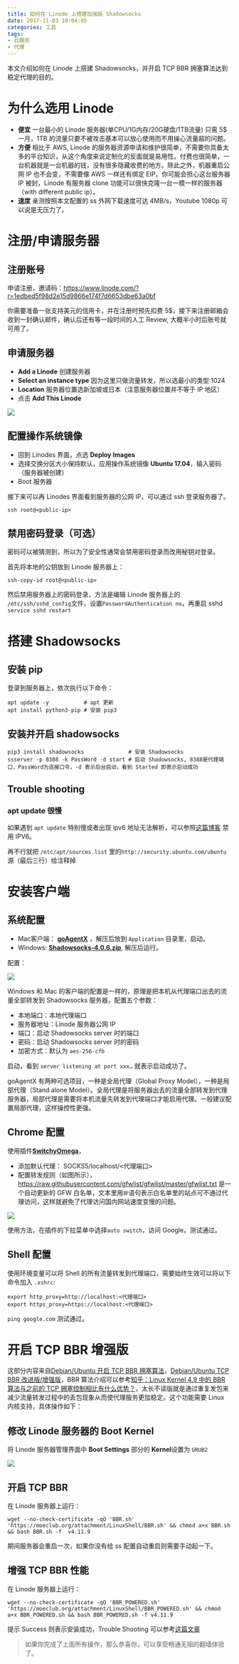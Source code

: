 ```yaml
---
title: 如何在 Linode 上搭建加强版 Shadowsocks 
date: 2017-11-03 10:04:05
categories: 工具
tags:
- 云服务
- 代理
---
```


 本文介绍如何在 Linode 上搭建 Shadowsocks，并开启 TCP BBR 拥塞算法达到稳定代理的目的。

# 为什么选用 Linode

- **便宜** 一台最小的 Linode 服务器(单CPU/1G内存/20G硬盘/1TB流量) 只需 5$ 一月，1TB 的流量只要不被攻击基本可以放心使用而不用操心流量超的问题。
- **方便** 相比于 AWS, Linode 的服务器资源申请和维护很简单，不需要你具备太多的平台知识，从这个角度来说定制化的反面就是易用性。付费也很简单，一台机器就是一台机器的钱，没有很多隐藏收费的地方。除此之外，机器重启公网 IP 也不会变，不需要像 AWS 一样还有绑定 EIP。你可能会担心这台服务器 IP 被封，Linode 有服务器 clone 功能可以很快克隆一台一模一样的服务器（with different public ip）。
- **速度** 亲测按照本文配置的 ss 外网下载速度可达 4MB/s，Youtube 1080p 可以说是无压力了。

# 注册/申请服务器

## 注册账号

申请注册，邀请码：<https://www.linode.com/?r=1edbed5f98d2e15d9866e174f7d6653dbe63a0bf>

你需要准备一张支持美元的信用卡，并在注册时预先扣费 5$，接下来注册邮箱会收到一封确认邮件，确认后还有等一段时间的人工 Review, 大概半小时后账号就可用了。

## 申请服务器

- **Add a Linode** 创建服务器
- **Select an instance type** 因为这里只做流量转发，所以选最小的类型:1024
- **Location** 服务器位置选新加坡或日本（注意服务器位置并不等于 IP 地区）
- 点击 **Add This Linode**

![](/images/linode_create_instance.jpg)

## 配置操作系统镜像

- 回到 Linodes 界面，点选 **Deploy Images**
- 选择交换分区大小保持默认，应用操作系统镜像 **Ubuntu 17.04**，输入密码（服务器被创建）
- Boot 服务器

接下来可以再 Linodes 界面看到服务器的公网 IP，可以通过 ssh 登录服务器了。

```
ssh root@<public-ip>
```

## 禁用密码登录（可选）

密码可以被猜测到，所以为了安全性通常会禁用密码登录而改用秘钥对登录。

首先将本地的公钥放到 Linode 服务器上：

```
ssh-copy-id root@<public-ip>
```

然后禁用服务器上的密码登录，方法是编辑 Linode 服务器上的 ```/etc/ssh/sshd_config```文件，设置```PasswordAuthentication no```，再重启 sshd ```service sshd restart```

# 搭建 Shadowsocks

## 安装 pip

登录到服务器上，依次执行以下命令：

```
apt update -y           # apt 更新
apt install python3-pip # 安装 pip3
```

## 安装并开启 shadowsocks

``` 
pip3 install shadowsocks              # 安装 Shadowsocks
ssserver -p 8388 -k PassWord -d start # 启动 Shadowsocks, 8388是代理端口，PassWord为连接口令，-d 表示后台启动，看到 Started 即表示启动成功
```

## Trouble shooting 

### apt update 很慢

如果遇到 ```apt update``` 特别慢或者出现 ipv6 地址无法解析，可以参照[这篇博客](http://www.wuce.org/disable-linode-ipv6-solve-google-error/) 禁用 IPV6。

再不行就把 ```/etc/apt/sources.list``` 里的```http://security.ubuntu.com/ubuntu```源（最后三行）给注释掉

# 安装客户端

## 系统配置

- Mac客户端： [**goAgentX**](/software/GoAgentX.zip) ，解压后放到 ```Application``` 目录里，启动。
- Windows: [**Shadowsocks-4.0.6.zip**](https://github.com/shadowsocks/shadowsocks-windows/releases/download/4.0.6/Shadowsocks-4.0.6.zip), 解压后运行。

配置：

![](http://7q5cfr.com1.z0.glb.clouddn.com/kxsw3.png)

Windows 和 Mac 的客户端的配置是一样的，原理是把本机从代理端口出去的流量全部转发到 Shadowsocks 服务器，配置五个参数：

- 本地端口：本地代理端口
- 服务器地址：Linode 服务器公网 IP
- 端口：启动 Shadowsocks server 时的端口
- 密码：启动 Shadowsocks server 时的密码
- 加密方式：默认为 ```aes-256-cfb```

启动，看到 ```server listening at port xxx…``` 就表示启动成功了。

goAgentX 有两种可选项目，一种是全局代理（Global Proxy Model），一种是局部代理（Stand alone Model）。全局代理是将服务器出去的流量全部转发到代理服务器，局部代理是需要将本机流量先转发到代理端口才能启用代理。一般建议配置局部代理，这样操控性更强。

## Chrome 配置

使用插件[**SwitchyOmega**](https://chrome.google.com/webstore/search/SwitchyOmega)，

- 添加默认代理： SOCKS5/localhost/<代理端口>
- 配置转发规则（如图所示），<https://raw.githubusercontent.com/gfwlist/gfwlist/master/gfwlist.txt> 是一个自动更新的 GFW 白名单，文本里用```非```语句表示白名单里的站点可不通过代理访问，这样就避免了代理访问国内网站速度变慢的问题。

![](/images/SwitchOmega_configure.png)

使用方法，在插件的下拉菜单中选择```auto switch```，访问 Google，测试通过。

## Shell 配置

使用环境变量可以将 Shell 的所有流量转发到代理端口，需要始终生效可以将以下命令加入 ```.xshrc```:

```
export http_proxy=http://localhost:<代理端口>
export https_proxy=https://localhost:<代理端口>
```

```ping google.com``` 测试通过。

# 开启 TCP BBR 增强版

这部分内容来自[Debian/Ubuntu 开启 TCP BBR 拥塞算法](https://moeclub.org/2017/06/06/249/)，[Debian/Ubuntu TCP BBR 改进版/增强版](https://moeclub.org/2017/06/24/278/)，BBR 算法介绍可以参考[知乎：Linux Kernel 4.9 中的 BBR 算法与之前的 TCP 拥塞控制相比有什么优势？](https://www.zhihu.com/question/53559433)，太长不读版就是通过重复发包来减少流量转发过程中的丢包现象从而使代理服务更加稳定。这个功能需要 Linux 内核支持，具体操作如下：

## 修改 Linode 服务器的 Boot Kernel

将 Linode 服务器管理界面中 **Boot Settings** 部分的 **Kernel**设置为 ```GRUB2``` 

![](/images/Linode_kernal_change.png)

## 开启 TCP BBR

在 Linode 服务器上运行：

```
wget --no-check-certificate -qO 'BBR.sh' 'https://moeclub.org/attachment/LinuxShell/BBR.sh' && chmod a+x BBR.sh && bash BBR.sh -f  v4.11.9
```

期间服务器会重启一次，如果你没有给 ss 配置自动重启则需要手动起一下。

## 增强 TCP BBR 性能

在 Linode 服务器上运行：

```
wget --no-check-certificate -qO 'BBR_POWERED.sh' 'https://moeclub.org/attachment/LinuxShell/BBR_POWERED.sh' && chmod a+x BBR_POWERED.sh && bash BBR_POWERED.sh -f v4.11.9
```

提示 Success 则表示安装成功，Trouble Shooting 可以参考[这篇文章](https://moeclub.org/2017/06/24/278/)

> 如果你完成了上面所有操作，那么恭喜你，可以享受畅通无阻的翻墙体验了。